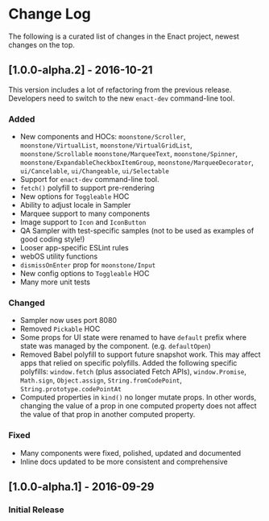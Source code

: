 # Change Log

The following is a curated list of changes in the Enact project, newest changes on the top.

## [1.0.0-alpha.2] - 2016-10-21
This version includes a lot of refactoring from the previous release. Developers need to switch
to the new `enact-dev` command-line tool.

### Added
- New components and HOCs: `moonstone/Scroller`, `moonstone/VirtualList`,
`moonstone/VirtualGridList`, `moonstone/Scrollable` `moonstone/MarqueeText`, `moonstone/Spinner`,
`moonstone/ExpandableCheckboxItemGroup`, `moonstone/MarqueeDecorator`, `ui/Cancelable`,
`ui/Changeable`, `ui/Selectable`
- Support for `enact-dev` command-line tool.
- `fetch()` polyfill to support pre-rendering
- New options for `Toggleable` HOC
- Ability to adjust locale in Sampler
- Marquee support to many components
- Image support to `Icon` and `IconButton`
- QA Sampler with test-specific samples (not to be used as examples of good coding style!)
- Looser app-specific ESLint rules
- webOS utility functions
- `dismissOnEnter` prop for `moonstone/Input`
- New config options to `Toggleable` HOC
- Many more unit tests

### Changed
- Sampler now uses port 8080
- Removed `Pickable` HOC
- Some props for UI state were renamed to have `default` prefix where state was managed by
the component. (e.g. `defaultOpen`)
- Removed Babel polyfill to support future snapshot work. This may affect apps that relied on specific
polyfills. Added the following specific polyfills: `window.fetch` (plus associated Fetch APIs), `window.Promise`,
`Math.sign`, `Object.assign`, `String.fromCodePoint`, `String.prototype.codePointAt`
- Computed properties in `kind()` no longer mutate props. In other words, changing the value of a prop in one computed
property does not affect the value of that prop in another computed property.

### Fixed
- Many components were fixed, polished, updated and documented
- Inline docs updated to be more consistent and comprehensive

## [1.0.0-alpha.1] - 2016-09-29
### Initial Release
